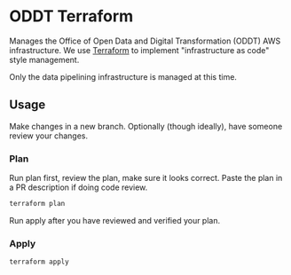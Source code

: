 # ODDT Terraform

Manages the Office of Open Data and Digital Transformation (ODDT) AWS infrastructure. We use [Terraform](https://www.terraform.io/) to implement "infrastructure as code" style management.

Only the data pipelining infrastructure is managed at this time.

## Usage

Make changes in a new branch. Optionally (though ideally), have someone review your changes.

### Plan

Run plan first, review the plan, make sure it looks correct. Paste the plan in a PR description if doing code review.

```sh
terraform plan
```

Run apply after you have reviewed and verified your plan.

### Apply

```sh
terraform apply
```
